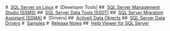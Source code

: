 #  [SQL Server on Linux](./linux/TOC.md)
#  [Developer Tools]
##  [SQL Server Management Studio (SSMS)](./ssms/TOC.md)
##  [SQL Server Data Tools (SSDT)](./ssdt/TOC.md)
##  [SQL Server Migration Assistant (SSMA)](./ssma/TOC.md)
#  [Drivers]
##  [ActiveX Data Objects](./ado/TOC.md)
##  [SQL Server Data Drivers](./connect/TOC.md)
#  [Samples](./sample/TOC.md)
#  [Release Notes](./release-notes/TOC.md)
##  [Help Viewer for SQL Server](./release-notes/sql-server-help-installation.md)

